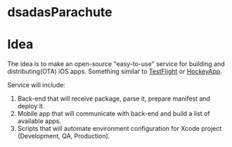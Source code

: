 dsadasParachute
=========

# Idea

The idea is to make an open-source "easy-to-use" service for building and distributing(OTA) iOS apps. Something similar to [TestFlight](https://www.testflightapp.com/) or [HockeyApp](http://hockeyapp.net/).

Service will include:
1. Back-end that will receive package, parse it, prepare manifest and deploy it.
2. Mobile app that will communicate with back-end and build a list of available apps.
3. Scripts that will automate environment configuration for Xcode project (Development, QA, Production).
